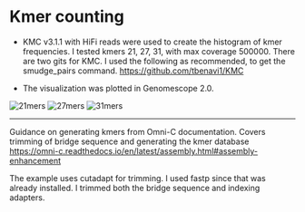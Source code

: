 # Kmer counting

* KMC v3.1.1 with HiFi reads were used to create the histogram of kmer frequencies.  I tested kmers 21, 27, 31, with max coverage 500000.  There are two gits for KMC.  I used the following as recommended, to get the smudge_pairs command. https://github.com/tbenavi1/KMC 

* The visualization was plotted in Genomescope 2.0.

![21mers](https://github.com/slmcevoy/gaviota-tarplant/blob/main/genome-size/kmer-distribution/genomescopeGVTPk21.png|width=250) ![27mers](https://github.com/slmcevoy/gaviota-tarplant/blob/main/genome-size/kmer-distribution/genomescopeGVTPk27.png|width=250) ![31mers](https://github.com/slmcevoy/gaviota-tarplant/blob/main/genome-size/kmer-distribution/genomescopeGVTPk31.png|width=250)


---

Guidance on generating kmers from Omni-C documentation. Covers trimming of bridge sequence and generating the kmer database
https://omni-c.readthedocs.io/en/latest/assembly.html#assembly-enhancement

The example uses cutadapt for trimming.  I used fastp since that was already installed.  I trimmed both the bridge sequence and indexing adapters.
